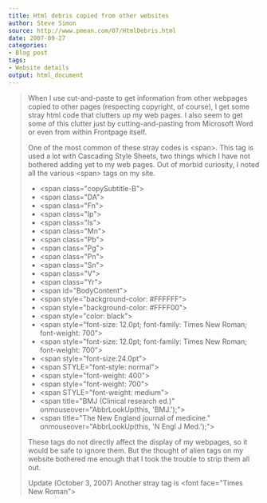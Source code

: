 ```yaml
---
title: Html debris copied from other websites
author: Steve Simon
source: http://www.pmean.com/07/HtmlDebris.html
date: 2007-09-27
categories:
- Blog post
tags:
- Website details
output: html_document
---
```

> When I use cut-and-paste to get information from other webpages copied
> to other pages (respecting copyright, of course), I get some stray
> html code that clutters up my web pages. I also seem to get some of
> this clutter just by cutting-and-pasting from Microsoft Word or even
> from within Frontpage itself.
>
> One of the most common of these stray codes is \<span\>. This tag is
> used a lot with Cascading Style Sheets, two things which I have not
> bothered adding yet to my web pages. Out of morbid curiosity, I noted
> all the various \<span\> tags on my site.
>
> -   \<span class="copySubtitle-B"\>
> -   \<span class="DA"\>
> -   \<span class="Fn"\>
> -   \<span class="Ip"\>
> -   \<span class="Is"\>
> -   \<span class="Mn"\>
> -   \<span class="Pb"\>
> -   \<span class="Pg"\>
> -   \<span class="Pn"\>
> -   \<span class="Sn"\>
> -   \<span class="V"\>
> -   \<span class="Yr"\>
> -   \<span id="BodyContent"\>
> -   \<span style="background-color: \#FFFFFF"\>
> -   \<span style="background-color: \#FFFF00"\>
> -   \<span style="color: black"\>
> -   \<span style="font-size: 12.0pt; font-family: Times New Roman;
>     font-weight: 700"\>
> -   \<span style="font-size: 12.0pt; font-family: Times New Roman;
>     font-weight: 700"\>
> -   \<span style="font-size:24.0pt"\>
> -   \<span STYLE="font-style: normal"\>
> -   \<span style="font-weight: 400"\>
> -   \<span style="font-weight: 700"\>
> -   \<span STYLE="font-weight: medium"\>
> -   \<span title="BMJ (Clinical research ed.)"
>     onmouseover="AbbrLookUp(this, 'BMJ.');"\>
> -   \<span title="The New England journal of medicine."
>     onmouseover="AbbrLookUp(this, 'N Engl J Med.');"\>
>
> These tags do not directly affect the display of my webpages, so it
> would be safe to ignore them. But the thought of alien tags on my
> website bothered me enough that I took the trouble to strip them all
> out.
>
> Update (October 3, 2007) Another stray tag is \<font face="Times New
> Roman"\>
